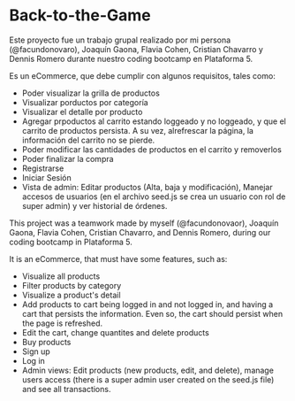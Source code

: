 # Back-to-the-Game

Este proyecto fue un trabajo grupal realizado por mi persona (@facundonovaro), Joaquín Gaona, Flavia Cohen, Cristian Chavarro y Dennis Romero durante nuestro coding bootcamp en Plataforma 5.

Es un eCommerce, que debe cumplir con algunos requisitos, tales como:

- Poder visualizar la grilla de productos
- Visualizar porductos por categoría
- Visualizar el detalle por producto
- Agregar prpoductos al carrito estando loggeado y no loggeado, y que el carrito de productos persista. A su vez, alrefrescar la página, la información del carrito no se pierde.
- Poder modificar las cantidades de productos en el carrito y removerlos
- Poder finalizar la compra
- Registrarse
- Iniciar Sesión
- Vista de admin: Editar productos (Alta, baja y modificación), Manejar accesos de usuarios (en el archivo seed.js se crea un usuario con rol de super admin) y ver historial de órdenes.

This project was a teamwork made by myself (@facundonovaor), Joaquín Gaona, Flavia Cohen, Cristian Chavarro, and Dennis Romero, during our coding bootcamp in Plataforma 5.

It is an eCommerce, that must have some features, such as:

- Visualize all products
- Filter products by category
- Visualize a product's detail
- Add products to cart being logged in and not logged in, and having a cart that persists the information. Even so, the cart should persist when the page is refreshed.
- Edit the cart, change quantites and delete products
- Buy products
- Sign up
- Log in
- Admin views: Edit products (new products, edit, and delete), manage users access (there is a super admin user created on the seed.js file) and see all transactions.
